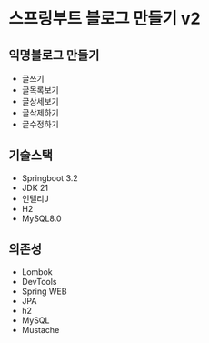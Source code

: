 # 스프링부트 블로그 만들기 v2

## 익명블로그 만들기
- 글쓰기
- 글목록보기
- 글상세보기
- 글삭제하기
- 글수정하기

## 기술스택

- Springboot 3.2
- JDK 21
- 인텔리J
- H2
- MySQL8.0

## 의존성

- Lombok
- DevTools
- Spring WEB
- JPA
- h2
- MySQL
- Mustache